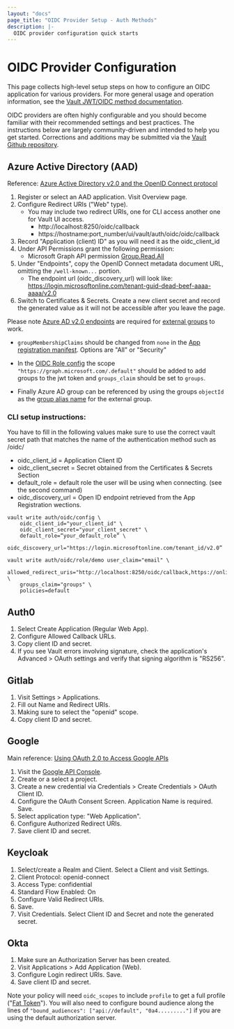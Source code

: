 ```yaml
---
layout: "docs"
page_title: "OIDC Provider Setup - Auth Methods"
description: |-
  OIDC provider configuration quick starts
---
```


# OIDC Provider Configuration

This page collects high-level setup steps on how to configure an OIDC
application for various providers. For more general usage and operation
information, see the [Vault JWT/OIDC method documentation](https://www.vaultproject.io/docs/auth/jwt.html).

OIDC providers are often highly configurable and you should become familiar with
their recommended settings and best practices. The instructions below are
largely community-driven and intended to help you get started. Corrections
and additions may be submitted via the [Vault Github repository](https://github.com/hashicorp/vault).

## Azure Active Directory (AAD)
Reference: [Azure Active Directory v2.0 and the OpenID Connect protocol](https://docs.microsoft.com/en-us/azure/active-directory/develop/v2-protocols-oidc)

1. Register or select an AAD application. Visit Overview page.
1. Configure Redirect URIs ("Web" type). 
    * You may include two redirect URIs, one for CLI access another one for Vault UI access.
       * http://localhost:8250/oidc/callback
       * https://hostname:port_number/ui/vault/auth/oidc/oidc/callback
1. Record "Application (client) ID" as you will need it as the oidc_client_id
1. Under API Permissions grant the following permission:
    * Microsoft Graph API permission [Group.Read.All](https://docs.microsoft.com/en-us/graph/permissions-reference#application-permissions-10)  
1. Under "Endpoints", copy the OpenID Connect metadata document URL, omitting the `/well-known...` portion.
    * The endpoint url (oidc_discovery_url) will look like: https://login.microsoftonline.com/tenant-guid-dead-beef-aaaa-aaaa/v2.0
1. Switch to Certificates & Secrets. Create a new client secret and record the generated value as
it will not be accessible after you leave the page.

Please note [Azure AD v2.0 endpoints](https://docs.microsoft.com/en-gb/azure/active-directory/develop/azure-ad-endpoint-comparison)
are required for [external groups](https://www.vaultproject.io/docs/secrets/identity/index.html#external-vs-internal-groups) to work.

* `groupMembershipClaims` should be changed from `none` in the 
[App registration manifest](https://docs.microsoft.com/en-us/azure/active-directory/develop/reference-app-manifest).
Options are "All" or "Security"

* In the [OIDC Role config](https://www.vaultproject.io/api/auth/jwt/index.html#create-role) 
the scope `"https://graph.microsoft.com/.default"` should be added to add groups 
to the jwt token and `groups_claim` should be set to `groups`. 

* Finally Azure AD group can be referenced by using the groups `objectId` as the [group alias name](https://www.vaultproject.io/api/secret/identity/group-alias.html) for the external group.

### CLI setup instructions:
You have to fill in the following values make sure to use the correct vault secret 
path that matches the name of the authentication method such as /oidc/
   * oidc_client_id = Application Client ID
   * oidc_client_secret = Secret obtained from the Certificates & Secrets Section
   * default_role = default role the user will be using when connecting. (see the second command)
   * oidc_discovery_url = Open ID endpoint retrieved from the App Registration wections.
```
vault write auth/oidc/config \
    oidc_client_id="your_client_id" \
    oidc_client_secret="your_client_secret" \
    default_role=“your_default_role” \
    oidc_discovery_url="https://login.microsoftonline.com/tenant_id/v2.0”
```

```
vault write auth/oidc/role/demo user_claim="email" \
    allowed_redirect_uris="http://localhost:8250/oidc/callback,https://online_version_hostname:port_number/ui/vault/auth/oidc/oidc/callback"  \
    groups_claim="groups" \
    policies=default
```

## Auth0
1. Select Create Application (Regular Web App).
1. Configure Allowed Callback URLs.
1. Copy client ID and secret.
1. If you see Vault errors involving signature, check the application's Advanced > OAuth settings
 and verify that signing algorithm is "RS256".

## Gitlab
1. Visit Settings > Applications.
1. Fill out Name and Redirect URIs.
1. Making sure to select the "openid" scope.
1. Copy client ID and secret.

## Google
Main reference: [Using OAuth 2.0 to Access Google APIs](https://developers.google.com/identity/protocols/OAuth2)

1. Visit the [Google API Console](https://console.developers.google.com).
1. Create or a select a project.
1. Create a new credential via Credentials > Create Credentials > OAuth Client ID.
1. Configure the OAuth Consent Screen. Application Name is required. Save.
1. Select application type: "Web Application".
1. Configure Authorized Redirect URIs.
1. Save client ID and secret.

## Keycloak
1. Select/create a Realm and Client. Select a Client and visit Settings.
1. Client Protocol: openid-connect
1. Access Type: confidential
1. Standard Flow Enabled: On
1. Configure Valid Redirect URIs.
1. Save.
1. Visit Credentials. Select Client ID and Secret and note the generated secret.

## Okta

1. Make sure an Authorization Server has been created.
1. Visit Applications > Add Application (Web).
1. Configure Login redirect URIs. Save.
1. Save client ID and secret.

Note your policy will need `oidc_scopes` to include `profile` to get a full profile ("[Fat Token](https://support.okta.com/help/s/article/Okta-Groups-or-Attribute-Missing-from-Id-Token)"). You will also need to configure bound audience along the lines of `"bound_audiences": ["api://default", "0a4........."]` if you are using the default authorization server.
